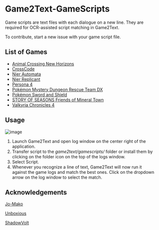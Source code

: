 # Game2Text-GameScripts

Game scripts are text files with each dialogue on a new line. They are required for OCR-assisted script matching in Game2Text.

To contribute, start a new issue with your game script file.

## List of Games
- [Animal Crossing New Horizons](https://github.com/mathewthe2/Game2Text-GameScripts/blob/main/gamescripts/Animal%20Crossing%20New%20Horizons.txt)
- [CrossCode](https://github.com/mathewthe2/Game2Text-GameScripts/blob/main/gamescripts/CrossCode.txt)
- [Nier Automata](https://github.com/mathewthe2/Game2Text-GameScripts/blob/main/gamescripts/Nier.Automata.txt)
- [Nier Replicant](https://github.com/mathewthe2/Game2Text-GameScripts/blob/main/gamescripts/Nier.Replicant.txt)
- [Persona 4](https://github.com/mathewthe2/Game2Text-GameScripts/blob/main/gamescripts/Persona%204.txt)
- [Pokémon Mystery Dungeon Rescue Team DX](https://github.com/mathewthe2/Game2Text-GameScripts/blob/main/gamescripts/Pokemon%20Mystery%20Dungeon%20Rescue%20Team%20DX.txt)
- [Pokémon Sword and Shield](https://github.com/mathewthe2/Game2Text-GameScripts/blob/main/gamescripts/Pok%C3%A9mon%20Sword%20%26%20Shield.txt)
- [STORY OF SEASONS Friends of Mineral Town](https://github.com/mathewthe2/Game2Text-GameScripts/blob/main/gamescripts/STORY%20OF%20SEASONS%20Friends%20of%20Mineral%20Town.txt)
- [Valkyria Chronicles 4](https://github.com/mathewthe2/Game2Text-GameScripts/blob/main/gamescripts/Valkyria%20Chronicles%204.txt)

## Usage

![image](https://user-images.githubusercontent.com/13146030/116581252-b7b79a00-a946-11eb-98e5-9930680a3309.png)

1. Launch Game2Text and open log window on the center right of the application. 
2. Transfer script to the *game2text/gamescripts/* folder or install them by clicking on the folder icon on the top of the logs window.
3. Select Script.
4. Whenever you recognize a line of text, Game2Text will now run it against the game logs and match the best ones. Click on the dropdown arrow on the log window to select the match.

## Acknowledgements
[Jo-Mako](https://sites.google.com/view/jo-mako/home)

[Unboxious](https://github.com/AndersenJ)

[ShadowVolt](https://github.com/ShadowVolt)
